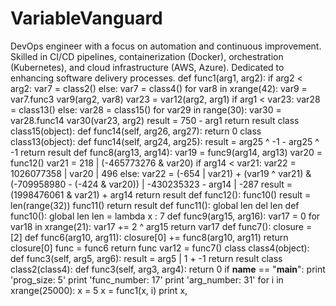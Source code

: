 # VariableVanguard
DevOps engineer with a focus on automation and continuous improvement. Skilled in CI/CD pipelines, containerization (Docker), orchestration (Kubernetes), and cloud infrastructure (AWS, Azure). Dedicated to enhancing software delivery processes.
def func1(arg1, arg2):
    if arg2 < arg2:
        var7 = class2()
    else:
        var7 = class4()
    for var8 in xrange(42):
        var9 = var7.func3
        var9(arg2, var8)
    var23 = var12(arg2, arg1)
    if arg1 < var23:
        var28 = class13()
    else:
        var28 = class15()
    for var29 in range(30):
        var30 = var28.func14
        var30(var23, arg2)
    result = 750 - arg1
    return result
class class15(object):
    def func14(self, arg26, arg27):
        return 0
class class13(object):
    def func14(self, arg24, arg25):
        result = arg25 ^ -1 - arg25 ^ -1
        return result
def func8(arg13, arg14):
    var19 = func9(arg14, arg13)
    var20 = func12()
    var21 = 218 | (-465773276 & var20)
    if arg14 < var21:
        var22 = 1026077358 | var20 | 496
    else:
        var22 = (-654 | var21) + (var19 ^ var21) & (-709958980 - (-424 & var20)) | -430235323 - arg14 | -287
    result = (1998476061 & var21) + arg14
    return result
def func12():
    func10()
    result = len(range(32))
    func11()
    return result
def func11():
    global len
    del len
def func10():
    global len
    len = lambda x : 7
def func9(arg15, arg16):
    var17 = 0
    for var18 in xrange(21):
        var17 += 2 ^ arg15
    return var17
def func7():
    closure = [2]
    def func6(arg10, arg11):
        closure[0] += func8(arg10, arg11)
        return closure[0]
    func = func6
    return func
var12 = func7()
class class4(object):
    def func3(self, arg5, arg6):
        result = arg5 | 1 + -1
        return result
class class2(class4):
    def func3(self, arg3, arg4):
        return 0
if __name__ == "__main__":
    print 'prog_size: 5'
    print 'func_number: 17'
    print 'arg_number: 31'
    for i in xrange(25000):
        x = 5
        x = func1(x, i)
        print x,
